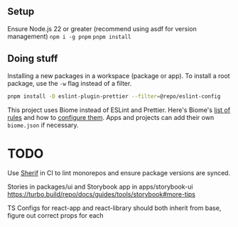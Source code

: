## Setup

Ensure Node.js 22 or greater (recommend using asdf for version management)
`npm i -g pnpm`
`pnpm install`

## Doing stuff

Installing a new packages in a workspace (package or app). To install a root package, use the `-w` flag instead of a filter.

```bash
pnpm install -D eslint-plugin-prettier --filter=@repo/eslint-config
```

This project uses Biome instead of ESLint and Prettier. Here's Biome's [list of rules](https://biomejs.dev/linter/rules/) and how to [configure them](https://biomejs.dev/linter/#configuration). Apps and projects can add their own `biome.json` if necessary.

# TODO

Use [Sherif](https://github.com/QuiiBz/sherif) in CI to lint monorepos and ensure package versions are synced.

Stories in packages/ui and Storybook app in apps/storybook-ui https://turbo.build/repo/docs/guides/tools/storybook#more-tips

TS Configs for react-app and react-library should both inherit from base, figure out correct props for each 
